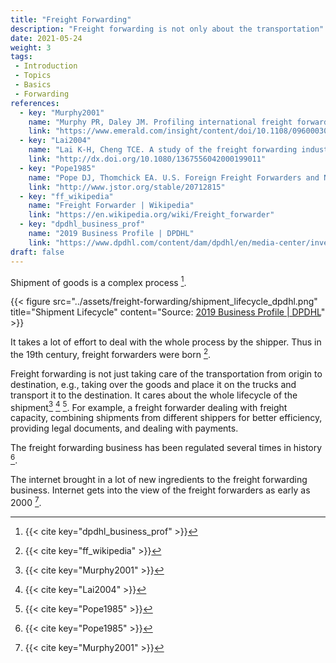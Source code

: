 ```yaml
---
title: "Freight Forwarding"
description: "Freight forwarding is not only about the transportation"
date: 2021-05-24
weight: 3
tags:
 - Introduction
 - Topics
 - Basics
 - Forwarding
references:
  - key: "Murphy2001"
    name: "Murphy PR, Daley JM. Profiling international freight forwarders: an update. Int j phys distrib logist manag. 2001;31: 152–168. doi:10.1108/09600030110389433"
    link: "https://www.emerald.com/insight/content/doi/10.1108/09600030110389433/full/html"
  - key: "Lai2004"
    name: "Lai K-H, Cheng TCE. A study of the freight forwarding industry in Hong Kong. Int J Logist Res Appl. 2004;7: 71–84. doi:10.1080/1367556042000199011"
    link: "http://dx.doi.org/10.1080/1367556042000199011"
  - key: "Pope1985"
    name: "Pope DJ, Thomchick EA. U.S. Foreign Freight Forwarders and NVOCCs. Transportation Journal. 1985;24: 26–36. Available: http://www.jstor.org/stable/20712815"
    link: "http://www.jstor.org/stable/20712815"
  - key: "ff_wikipedia"
    name: "Freight Forwarder | Wikipedia"
    link: "https://en.wikipedia.org/wiki/Freight_forwarder"
  - key: "dpdhl_business_prof"
    name: "2019 Business Profile | DPDHL"
    link: "https://www.dpdhl.com/content/dam/dpdhl/en/media-center/investors/documents/business-profiles/DPDHL-Business-Profile-2019.pdf"
draft: false
---
```


Shipment of goods is a complex process [^dpdhl_business_prof].

{{< figure src="../assets/freight-forwarding/shipment_lifecycle_dpdhl.png" title="Shipment Lifecycle" content="Source: [2019 Business Profile | DPDHL](https://www.dpdhl.com/content/dam/dpdhl/en/media-center/investors/documents/business-profiles/DPDHL-Business-Profile-2019.pdf)" >}}

It takes a lot of effort to deal with the whole process by the shipper. Thus in the 19th century, freight forwarders were born [^ff_wikipedia].

Freight forwarding is not just taking care of the transportation from origin to destination, e.g., taking over the goods and place it on the trucks and transport it to the destination. It cares about the whole lifecycle of the shipment[^Murphy2001] [^Lai2004] [^Pope1985]. For example, a freight forwarder dealing with freight capacity, combining shipments from different shippers for better efficiency, providing legal documents, and dealing with payments.

The freight forwarding business has been regulated several times in history [^Pope1985].

The internet brought in a lot of new ingredients to the freight forwarding business. Internet gets into the view of the freight forwarders as early as 2000 [^Murphy2001].



[^ff_wikipedia]: {{< cite key="ff_wikipedia" >}}
[^dpdhl_business_prof]: {{< cite key="dpdhl_business_prof" >}}
[^Murphy2001]: {{< cite key="Murphy2001" >}}
[^Lai2004]: {{< cite key="Lai2004" >}}
[^Pope1985]: {{< cite key="Pope1985" >}}